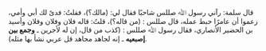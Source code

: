 قال سلمة: رآني رسول ﷲ صللس شاحبًا فقال لي: (مالك؟)، فقلتُ: فدىً لك أبي وأمي، زعموا أن عامرًا حبط عمله، قال صللس : (من قاله؟)، قلتُ: قاله فلان وفلان وفلان وأسيد بن الحضير الأنصاري، فقال رسول ﷲ صللس : (كذب من قال، إن له لأجرين ـ **وجمع بين إصبعيه** ـ إنه لجاهد مجاهد قل عربي نشأ بها مثله).